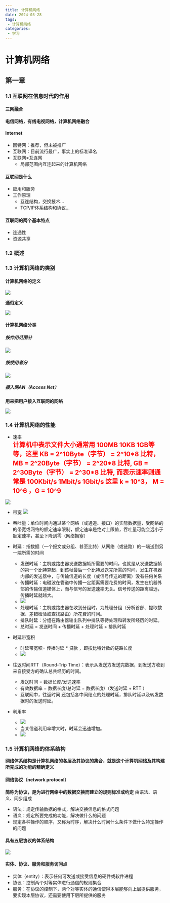 ```yaml
---
title: 计算机网络
date: 2024-03-28
tags:
 - 计算机网络
categories:
 - 学习
---
```


# 计算机网络

## 第一章 
### 1.1 互联网在信息时代的作用
#### 三网融合
**电信网络，有线电视网络，计算机网络融合**
#### Internet
  - 因特网：推荐，但未被推广
  - 互联网：目前流行最广，事实上的标准译名
  - 互联网≠互连网
    - 局部范围内互连起来的计算机网络

#### 互联网是什么
- 应用和服务
- 工作原理
  - 互连结构，交换技术...
  - TCP/IP体系结构和协议...

#### 互联网的两个基本特点
- 连通性
- 资源共享

### 1.2 概述

### 1.3 计算机网络的类别

#### 计算机网络的定义

<img src='./1_5_1.JPG'></img>

**通俗定义**

<img src='./1_5_2.JPG'></img>

#### 计算机网络分类

##### 按作用范围分
<img src='./1_5_3.JPG'></img>

##### 按使用者分
<img src='./1_5_4.JPG'></img>

##### 接入网AN（Access Net）
**用来把用户接入互联网的网络**


<img src='./1_5_5.JPG'></img>

### 1.4 计算机网络的性能

- 速率
  <div style='font-weight:bold;color:red;font-size:20px'>计算机中表示文件大小通常用 100MB 10KB 1GB等等，这里 KB = 2^10Byte（字节） = 2^10*8 比特， MB = 2^20Byte（字节） = 2^20*8 比特, GB = 2^30Byte（字节） = 2^30*8 比特, 而表示速率则通常是 100Kbit/s 1Mbit/s 1Gbit/s 这里 k = 10^3， M = 10^6 ，G = 10^9</div>

<img src='./1_6_1.JPG'></img>

- 带宽
<img src='./1_6_2.JPG'></img>

- 吞吐量：单位时间内通过某个网络（或通道、接口）的实际数据量，受网络的的带宽或网络的额定速率限制，额定速率是绝对上限值，吞吐量可能会远小于额定速率，甚至下降到零（网络拥塞）

- 时延：指数据（一个报文或分组、甚至比特）从网络（或链路）的一端送到另一端所需的时间 
  - 发送时延：主机或路由器发送数据帧所需要的时间，也就是从发送数据帧的第一个比特算起，到该帧最后一个比特发送完所需的时间，发生在机器内部的发送器中，与传输信道的长度（或信号传送的距离）没有任何关系
  - 传播时延：电磁波在管道中传播一定距离需要花费的时间，发生在机器外部的传输信道媒体上，而与信号的发送速率无关。信号传送的距离越远，传播时延就越大。
  - <img src='./1_6_3.JPG'></img>
  - 处理时延：主机或路由器在收到分组时，为处理分组（分析首部、提取数据、差错检验或查找路由）所花费的时间。
  - 排队时延：分组在路由器输出队列中排队等待处理和转发所经历的时延。
  - 总时延 = 发送时间 + 传播时延 + 处理时延 + 排队时延 
- 时延带宽积
  - 时延带宽积= 传播时延 * 贷款 ，即按比特计数的链路长度
  - <img src='./1_6_4.JPG'></img>
- 往返时间RTT（Round-Trip Time）：表示从发送方发送完数据，到发送方收到来自接受方的确认总共经历的时间。 
  - 发送时间   = 数据长度/发送速率
  - 有效数据率 = 数据长度/总时延 = 数据长度/（发送时延 + RTT ）
  - 互联网中，往返时间 还包括各中间结点的处理时延，排队时延以及转发数据时的发送时延。
- 利用率
  - <img src='./1_6_5.JPG'></img>
  - 当某信道利用率增大时，时延会迅速增加。
  - <img src='./1_6_6.JPG'></img>

### 1.5 计算机网络的体系结构

**网络体系结构是计算机网络的各层及其协议的集合，就是这个计算机网络及其构建所完成的功能的精确定义**

#### 网络协议（network protocol）
**简称为协议，是为进行网络中的数据交换而建立的规则标准或约定**
由语法、语义、同步组成
- 语法：规定传输数据的格式，解决交换信息的格式问题
- 语义：规定所要完成的功能，解决做什么的问题
- 规定各种操作的顺序，又称为时序，解决什么时间什么条件下做什么特定操作的问题

#### 具有五层协议的体系结构
<img src='./1_7_1.JPG'></img>

#### 实体、协议、服务和服务访问点
- 实体（entity）：表示任何可发送或接受信息的硬件或软件进程
- 协议：控制两个对等实体进行通信的规则集合
- 服务：在协议的控制下，两个对等实体的通信使得本层能够向上层提供服务，要实现本层协议，还需要使用下层所提供的服务
